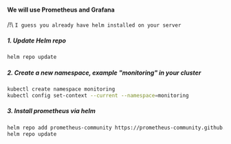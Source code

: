 #### We will use Prometheus and Grafana

/!\ ````I guess you already have helm installed on your server```` 

##### 1. Update Helm repo 
```sh
helm repo update
```
##### 2. Create a new namespace, example "monitoring" in your cluster
```sh
kubectl create namespace monitoring
kubectl config set-context --current --namespace=monitoring
``` 
##### 3. Install prometheus via helm
```sh
helm repo add prometheus-community https://prometheus-community.github.io/helm-charts
helm repo update
```

